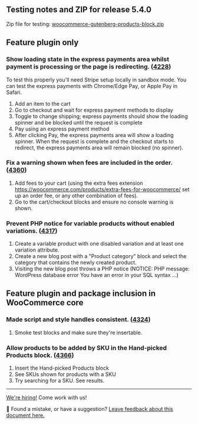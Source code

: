 ## Testing notes and ZIP for release 5.4.0

Zip file for testing: [woocommerce-gutenberg-products-block.zip](https://github.com/woocommerce/woocommerce-gutenberg-products-block/files/6694563/woocommerce-gutenberg-products-block.zip)

## Feature plugin only

### Show loading state in the express payments area whilst payment is processing or the page is redirecting. ([4228](https://github.com/woocommerce/woocommerce-gutenberg-products-block/pull/4228))

To test this properly you'll need Stripe setup locally in sandbox mode. You can test the express payments with Chrome/Edge Pay, or Apple Pay in Safari.

1. Add an item to the cart
2. Go to checkout and wait for express payment methods to display
3. Toggle to change shipping; express payments should show the loading spinner and be blocked until the request is complete
4. Pay using an express payment method
5. After clicking Pay, the express payments area will show a loading spinner. When the request is complete and the checkout starts to redirect, the express payments area will remain blocked (no spinner).

### Fix a warning shown when fees are included in the order. ([4360](https://github.com/woocommerce/woocommerce-gutenberg-products-block/pull/4360))

1. Add fees to your cart (using the extra fees extension https://woocommerce.com/products/extra-fees-for-woocommerce/ set up an order fee, or any other combination of fees).
2. Go to the cart/checkout blocks and ensure no console warning is shown.

### Prevent PHP notice for variable products without enabled variations. ([4317](https://github.com/woocommerce/woocommerce-gutenberg-products-block/pull/4317))

1. Create a variable product with one disabled variation and at least one variation attribute.
2. Create a new blog post with a "Product category" block and select the category that contains the newly created product.
3. Visiting the new blog post throws a PHP notice (NOTICE: PHP message: WordPress database error You have an error in your SQL syntax ...)

## Feature plugin and package inclusion in WooCommerce core

### Made script and style handles consistent. ([4324](https://github.com/woocommerce/woocommerce-gutenberg-products-block/pull/4324))

1. Smoke test blocks and make sure they're insertable.

### Allow products to be added by SKU in the Hand-picked Products block. ([4366](https://github.com/woocommerce/woocommerce-gutenberg-products-block/pull/4366))

1. Insert the Hand-picked Products block
2. See SKUs shown for products with a SKU
3. Try searching for a SKU. See results.
<!-- FEEDBACK -->
---

[We're hiring!](https://woocommerce.com/careers/) Come work with us!

🐞 Found a mistake, or have a suggestion? [Leave feedback about this document here.](https://github.com/woocommerce/woocommerce-gutenberg-products-block/issues/new?assignees=&labels=type%3A+documentation&template=--doc-feedback.md&title=Feedback%20on%20./docs/testing/releases/540.md)
<!-- /FEEDBACK -->

